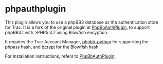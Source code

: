 # phpauthplugin

This plugin allows you to use a phpBB3 database as the authentication store for Trac. 
It is a fork of the original plugin at [PhpBbAuthPlugin], to support phpBB3.1 with >PHP5.3.7 using Blowfish encyption.

It requires the Trac Account Manager, [phpbb-python] for supporting the phpass hash, and [bcrypt] for the Blowfish hash.

For installation instructions, refers to [PhpBbAuthPlugin].

[PhpBbAuthPlugin]:http://trac-hacks.org/wiki/PhpBbAuthPlugin
[phpbb-python]:https://pypi.python.org/pypi/phpbb-python/0.0.1
[bcrypt]: https://github.com/pyca/bcrypt/

